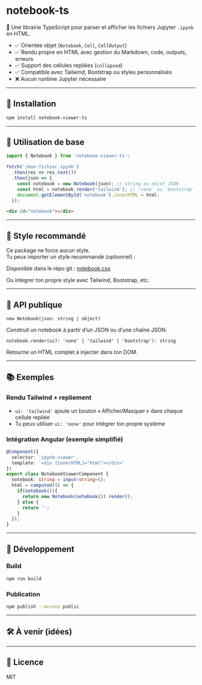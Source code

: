 # notebook-ts

📘 Une librairie TypeScript pour parser et afficher les fichiers Jupyter `.ipynb` en HTML.

- ✅ Orientée objet (`Notebook`, `Cell`, `CellOutput`)
- ✅ Rendu propre en HTML avec gestion du Markdown, code, outputs, erreurs
- ✅ Support des cellules repliées (`collapsed`)
- ✅ Compatible avec Tailwind, Bootstrap ou styles personnalisés
- ❌ Aucun runtime Jupyter nécessaire

---

## 🚀 Installation

```bash
npm install notebook-viewer-ts
```

---

## 🔧 Utilisation de base

```ts
import { Notebook } from 'notebook-viewer-ts';

fetch('/mon-fichier.ipynb')
  .then(res => res.text())
  .then(json => {
    const notebook = new Notebook(json); // string ou objet JSON
    const html = notebook.render('tailwind'); // 'none' ou 'bootstrap' aussi
    document.getElementById('notebook').innerHTML = html;
  });
```

```html
<div id="notebook"></div>
```

---

## 💅 Style recommandé

Ce package ne force aucun style.  
Tu peux importer un style recommandé (optionnel) :

Disponible dans le répo git : [notebook.css](https://github.com/anthonychaussin/NotebookTs/blob/master/demo/notebook.css)

Ou intégrer ton propre style avec Tailwind, Bootstrap, etc.

---

## 📘 API publique

`new Notebook(json: string | object)`

Construit un notebook à partir d’un JSON ou d’une chaîne JSON.

`notebook.render(ui?: 'none' | 'tailwind' | 'bootstrap'): string`

Retourne un HTML complet à injecter dans ton DOM.

---

## 📚 Exemples

### Rendu Tailwind + repliement
- `ui: 'tailwind'` ajoute un bouton « Afficher/Masquer » dans chaque cellule repliée
- Tu peux utiliser `ui: 'none'` pour intégrer ton propre système

### Intégration Angular (exemple simplifié)

```ts
@Component({
  selector: 'ipynb-viewer',
  template: `<div [innerHTML]="html"></div>`
})
export class NotebookViewerComponent {
  notebook: string = input<string>();
  html = computed(() => {
    if(notebook()){
      return new Notebook(notebook()).render();
    } else {
      return '';
    }
  });
}
```

---

## 🔧 Développement

### Build

```bash
npm run build
```

### Publication

```bash
npm publish --access public
```

---

## 🛠️ À venir (idées)


---

## 📄 Licence

MIT
